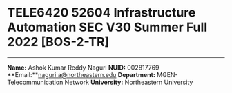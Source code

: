 # TELE6420 52604 Infrastructure Automation SEC V30 Summer Full 2022 [BOS-2-TR]

---

**Name:** Ashok Kumar Reddy Naguri
**NUID:** 002817769
**Email:**naguri.a@northeastern.edu
**Department:** MGEN- Telecommunication Network
**University:** Northeastern University
 
